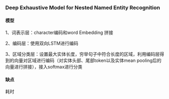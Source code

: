 ### Deep Exhaustive Model for Nested Named Entity Recognition

#### 模型

1、词表示层：character编码和word Embedding 拼接

2、编码层：使用双向LSTM进行编码

3、区域分类层：设置最大实体长度，穷举句子中符合长度的区域，利用编码层得到的向量对区域进行编码（对实体头部、尾部token以及实体mean pooling后的向量进行拼接），接入softmax进行分类



#### 缺点

耗时